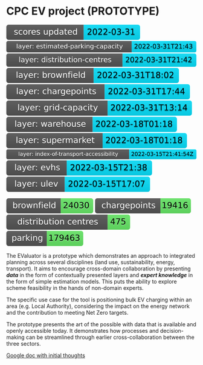 # CPC EV project (PROTOTYPE)

<!-- Start Badges -->
[![score update](badges/badge-score-update.svg)](https://github.com/open-innovations/EValuator/actions/workflows/scores.yml)
![score update estimated-parking-capacity](badges/badge-score-update-estimated-parking-capacity.svg)
![score update distribution-centres](badges/badge-score-update-distribution-centres.svg)
[![score update brownfield](badges/badge-score-update-brownfield.svg)](https://github.com/open-innovations/EValuator/blob/main/code/updateBrownfieldLayer.pl)
[![score update chargepoints](badges/badge-score-update-chargepoints.svg)](https://github.com/open-innovations/EValuator/blob/main/code/updateChargepointLayer.pl)
[![score update grid-capacity](badges/badge-score-update-grid-capacity.svg)](https://github.com/open-innovations/EValuator/blob/main/code/updateCapacityLayer.pl)
![score update warehouse](badges/badge-score-update-warehouse.svg)
![score update supermarket](badges/badge-score-update-supermarket.svg)
[![score update index-of-transport-accessibility](badges/badge-score-update-index-of-transport-accessibility.svg)](https://github.com/dringtech/index-of-transport-accessibility/)
![score update evhs](badges/badge-score-update-evhs.svg)
![score update ulev](badges/badge-score-update-ulev.svg)
<!-- End Badges -->
![score update brownfield](badges/badge-brownfield.svg)
![score update chargepoints](badges/badge-chargepoints.svg)
![score update distribution centres](badges/badge-distribution-centres.svg)
![score update parking](badges/badge-parking.svg)

The EValuator is a prototype which demonstrates an approach to integrated planning across several disciplines (land use, sustainability, energy, transport). It aims to encourage cross-domain collaboration by presenting ***data*** in the form of contextually presented layers and ***expert knowledge*** in the form of simple estimation models. This puts the ability to explore scheme feasibility in the hands of non-domain experts.

The specific use case for the tool is positioning bulk EV charging within an area (e.g. Local Authority), considering the impact on the energy network and the contribution to meeting Net Zero targets.

The prototype presents the art of the possible with data that is available and openly accessible today. It demonstrates how processes and decision-making can be streamlined through earlier cross-collaboration between the three sectors. 

[Google doc with initial thoughts](https://docs.google.com/document/d/1JGvk4ODUaRWJ8caFH-Sn6_jtloO5TUk6n0GiWOSswy4/edit)
